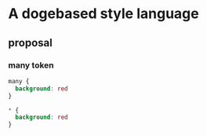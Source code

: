 # A dogebased style language

## proposal

### many token
```css
many {
  background: red
}

* {
  background: red
}
```
